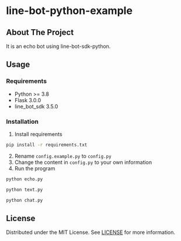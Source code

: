 # line-bot-python-example

## About The Project
It is an echo bot using line-bot-sdk-python.

## Usage

### Requirements
* Python >= 3.8
* Flask 3.0.0
* line_bot_sdk 3.5.0

### Installation
1. Install requirements
```sh
pip install -r requirements.txt
```
2. Rename `config.example.py` to `config.py`
3. Change the content in `config.py` to your own information
4. Run the program
```sh
python echo.py
```
```sh
python text.py
```
```sh
python chat.py
```


## License
Distributed under the MIT License. See [LICENSE](LICENSE) for more information.